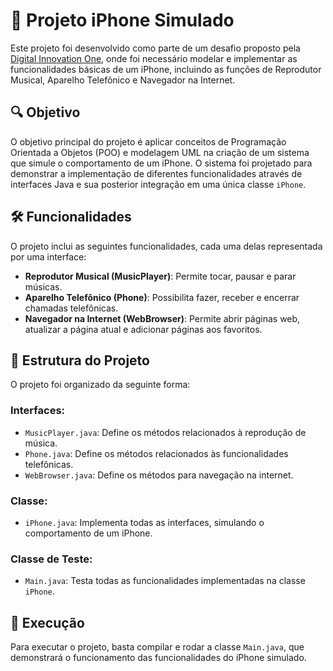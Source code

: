 # 📱 Projeto iPhone Simulado

Este projeto foi desenvolvido como parte de um desafio proposto pela [Digital Innovation One](https://www.dio.me/), onde foi necessário modelar e implementar as funcionalidades básicas de um iPhone, incluindo as funções de Reprodutor Musical, Aparelho Telefônico e Navegador na Internet.

## 🔍 Objetivo

O objetivo principal do projeto é aplicar conceitos de Programação Orientada a Objetos (POO) e modelagem UML na criação de um sistema que simule o comportamento de um iPhone. O sistema foi projetado para demonstrar a implementação de diferentes funcionalidades através de interfaces Java e sua posterior integração em uma única classe `iPhone`.

## 🛠️ Funcionalidades

O projeto inclui as seguintes funcionalidades, cada uma delas representada por uma interface:

- **Reprodutor Musical (MusicPlayer)**: Permite tocar, pausar e parar músicas.
- **Aparelho Telefônico (Phone)**: Possibilita fazer, receber e encerrar chamadas telefônicas.
- **Navegador na Internet (WebBrowser)**: Permite abrir páginas web, atualizar a página atual e adicionar páginas aos favoritos.

## 🧩 Estrutura do Projeto

O projeto foi organizado da seguinte forma:

### Interfaces:

- `MusicPlayer.java`: Define os métodos relacionados à reprodução de música.
- `Phone.java`: Define os métodos relacionados às funcionalidades telefônicas.
- `WebBrowser.java`: Define os métodos para navegação na internet.

### Classe:

- `iPhone.java`: Implementa todas as interfaces, simulando o comportamento de um iPhone.

### Classe de Teste:

- `Main.java`: Testa todas as funcionalidades implementadas na classe `iPhone`.

## 🚀 Execução

Para executar o projeto, basta compilar e rodar a classe `Main.java`, que demonstrará o funcionamento das funcionalidades do iPhone simulado.
